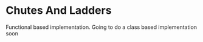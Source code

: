 ﻿# Chutes And Ladders
Functional based implementation. Going to do a class based implementation soon
